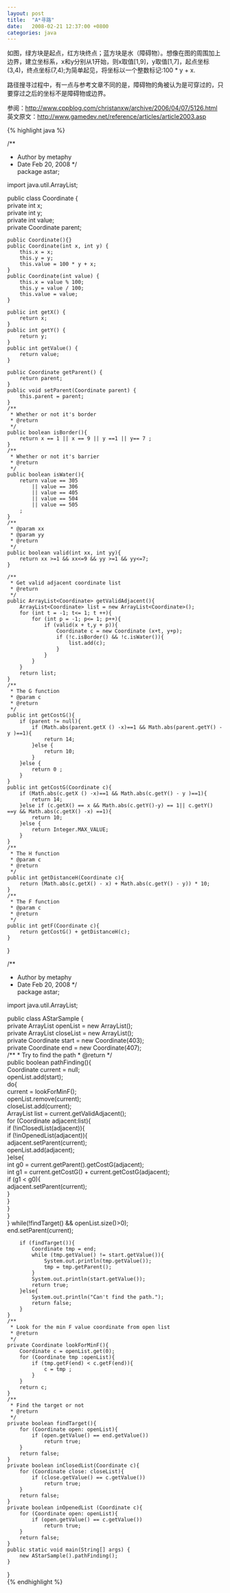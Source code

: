 ```yaml
---
layout: post
title:  "A*寻路"
date:   2008-02-21 12:37:00 +0800
categories: java
---
```


如图，绿方块是起点，红方块终点；蓝方块是水（障碍物）。想像在图的周围加上边界，建立坐标系，x和y分别从1开始，则x取值[1,9]，y取值[1,7]，起点坐标(3,4)，终点坐标(7,4);为简单起见，将坐标以一个整数标记:100 * y + x.


路径搜寻过程中，有一点与参考文章不同的是，障碍物的角被认为是可穿过的，只要穿过之后的坐标不是障碍物或边界。


参阅：http://www.cppblog.com/christanxw/archive/2006/04/07/5126.html
英文原文：http://www.gamedev.net/reference/articles/article2003.asp


{% highlight java %}

/** 
 * Author by metaphy 
 * Date Feb 20, 2008 
 */  
package astar;  
  
import java.util.ArrayList;  
  
public class Coordinate {  
    private int x;  
    private int y;  
    private int value;  
    private Coordinate parent;  
      
    public Coordinate(){}  
    public Coordinate(int x, int y) {  
        this.x = x;  
        this.y = y;  
        this.value = 100 * y + x;  
    }  
    public Coordinate(int value) {  
        this.x = value % 100;  
        this.y = value / 100;  
        this.value = value;  
    }  
      
    public int getX() {  
        return x;  
    }  
    public int getY() {  
        return y;  
    }  
    public int getValue() {  
        return value;  
    }  
      
    public Coordinate getParent() {  
        return parent;  
    }  
    public void setParent(Coordinate parent) {  
        this.parent = parent;  
    }  
    /** 
     * Whether or not it's border 
     * @return 
     */  
    public boolean isBorder(){  
        return x == 1 || x == 9 || y ==1 || y== 7 ;  
    }  
    /** 
     * Whether or not it's barrier 
     * @return 
     */  
    public boolean isWater(){  
        return value == 305  
            || value == 306  
            || value == 405  
            || value == 504  
            || value == 505  
        ;  
    }  
    /** 
     * @param xx 
     * @param yy 
     * @return 
     */  
    public boolean valid(int xx, int yy){  
        return xx >=1 && xx<=9 && yy >=1 && yy<=7;  
    }  
      
    /** 
     * Get valid adjacent coordinate list 
     * @return 
     */  
    public ArrayList<Coordinate> getValidAdjacent(){  
        ArrayList<Coordinate> list = new ArrayList<Coordinate>();  
        for (int t = -1; t<= 1; t ++){  
            for (int p = -1; p<= 1; p++){  
                if (valid(x + t,y + p)){  
                    Coordinate c = new Coordinate (x+t, y+p);  
                    if (!c.isBorder() && !c.isWater()){  
                        list.add(c);  
                    }  
                }  
            }  
        }  
        return list;  
    }  
    /** 
     * The G function  
     * @param c 
     * @return 
     */  
    public int getCostG(){  
        if (parent != null){  
            if (Math.abs(parent.getX () -x)==1 && Math.abs(parent.getY() - y )==1){  
                return 14;  
            }else {  
                return 10;  
            }  
        }else {  
            return 0 ;  
        }  
    }  
    public int getCostG(Coordinate c){  
        if (Math.abs(c.getX () -x)==1 && Math.abs(c.getY() - y )==1){  
            return 14;  
        }else if (c.getX() == x && Math.abs(c.getY()-y) == 1|| c.getY() ==y && Math.abs(c.getX() -x) ==1){  
            return 10;  
        }else {  
            return Integer.MAX_VALUE;  
        }  
    }  
    /** 
     * The H function  
     * @param c 
     * @return 
     */  
    public int getDistanceH(Coordinate c){  
        return (Math.abs(c.getX() - x) + Math.abs(c.getY() - y)) * 10;  
    }  
    /** 
     * The F function 
     * @param c 
     * @return 
     */  
    public int getF(Coordinate c){  
        return getCostG() + getDistanceH(c);  
    }  
}     

/** 
 * Author by metaphy 
 * Date Feb 20, 2008 
 */  
package astar;  
  
import java.util.ArrayList;  
  
public class AStarSample {  
    private ArrayList<Coordinate> openList = new ArrayList<Coordinate>();  
    private ArrayList<Coordinate> closeList = new ArrayList<Coordinate>();  
    private Coordinate start = new Coordinate(403);  
    private Coordinate end = new Coordinate(407);  
    /** 
     * Try to find the path 
     * @return 
     */  
    public boolean pathFinding(){  
        Coordinate current = null;  
        openList.add(start);  
        do{  
            current = lookForMinF();  
            openList.remove(current);  
            closeList.add(current);  
            ArrayList<Coordinate> list = current.getValidAdjacent();  
            for (Coordinate adjacent:list){  
                if (!inClosedList(adjacent)){  
                    if (!inOpenedList(adjacent)){  
                        adjacent.setParent(current);  
                        openList.add(adjacent);  
                    }else{  
                        int g0 = current.getParent().getCostG(adjacent);  
                        int g1 = current.getCostG() + current.getCostG(adjacent);  
                        if (g1 < g0){  
                            adjacent.setParent(current);  
                        }  
                    }  
                }  
            }  
        } while(!findTarget() && openList.size()>0);  
        end.setParent(current);  
          
        if (findTarget()){  
            Coordinate tmp = end;  
            while (tmp.getValue() != start.getValue()){  
                System.out.println(tmp.getValue());  
                tmp = tmp.getParent();  
            }  
            System.out.println(start.getValue());  
            return true;  
        }else{  
            System.out.println("Can't find the path.");  
            return false;  
        }  
    }  
    /** 
     * Look for the min F value coordinate from open list  
     * @return 
     */  
    private Coordinate lookForMinF(){  
        Coordinate c = openList.get(0);  
        for (Coordinate tmp :openList){  
            if (tmp.getF(end) < c.getF(end)){  
                c = tmp ;  
            }  
        }  
        return c;  
    }  
    /** 
     * Find the target or not 
     * @return 
     */  
    private boolean findTarget(){  
        for (Coordinate open: openList){  
            if (open.getValue() == end.getValue())  
                return true;  
        }  
        return false;  
    }  
    private boolean inClosedList(Coordinate c){  
        for (Coordinate close: closeList){  
            if (close.getValue() == c.getValue())  
                return true;  
        }  
        return false;  
    }  
    private boolean inOpenedList (Coordinate c){  
        for (Coordinate open: openList){  
            if (open.getValue() == c.getValue())  
                return true;  
        }  
        return false;  
    }  
    public static void main(String[] args) {  
        new AStarSample().pathFinding();  
    }  
}  
{% endhighlight %}